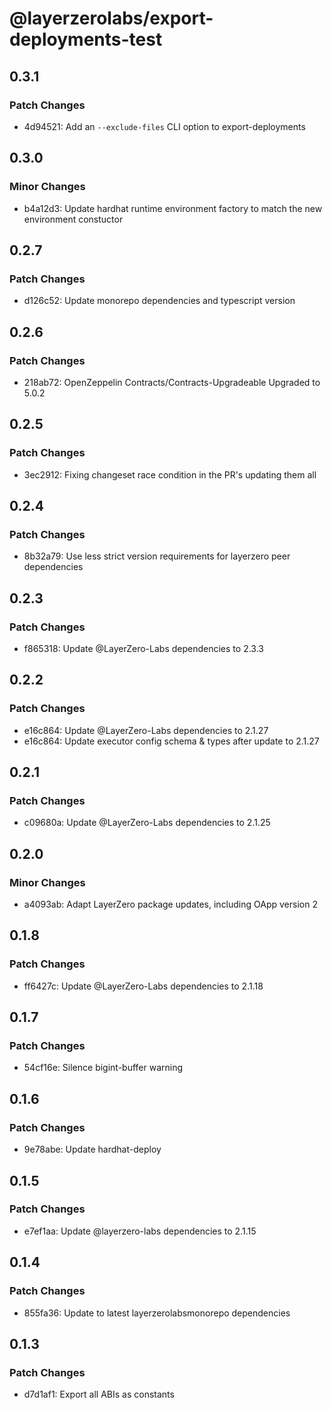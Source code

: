 # @layerzerolabs/export-deployments-test

## 0.3.1

### Patch Changes

- 4d94521: Add an `--exclude-files` CLI option to export-deployments

## 0.3.0

### Minor Changes

- b4a12d3: Update hardhat runtime environment factory to match the new environment constuctor

## 0.2.7

### Patch Changes

- d126c52: Update monorepo dependencies and typescript version

## 0.2.6

### Patch Changes

- 218ab72: OpenZeppelin Contracts/Contracts-Upgradeable Upgraded to 5.0.2

## 0.2.5

### Patch Changes

- 3ec2912: Fixing changeset race condition in the PR's updating them all

## 0.2.4

### Patch Changes

- 8b32a79: Use less strict version requirements for layerzero peer dependencies

## 0.2.3

### Patch Changes

- f865318: Update @LayerZero-Labs dependencies to 2.3.3

## 0.2.2

### Patch Changes

- e16c864: Update @LayerZero-Labs dependencies to 2.1.27
- e16c864: Update executor config schema & types after update to 2.1.27

## 0.2.1

### Patch Changes

- c09680a: Update @LayerZero-Labs dependencies to 2.1.25

## 0.2.0

### Minor Changes

- a4093ab: Adapt LayerZero package updates, including OApp version 2

## 0.1.8

### Patch Changes

- ff6427c: Update @LayerZero-Labs dependencies to 2.1.18

## 0.1.7

### Patch Changes

- 54cf16e: Silence bigint-buffer warning

## 0.1.6

### Patch Changes

- 9e78abe: Update hardhat-deploy

## 0.1.5

### Patch Changes

- e7ef1aa: Update @layerzero-labs dependencies to 2.1.15

## 0.1.4

### Patch Changes

- 855fa36: Update to latest layerzerolabsmonorepo dependencies

## 0.1.3

### Patch Changes

- d7d1af1: Export all ABIs as constants
